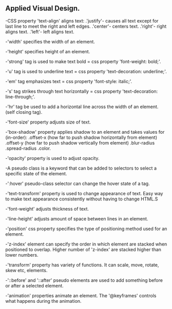 ## Applied Visual Design.

-CSS property 'text-align' aligns text:
    .'justify'- causes all text except for last line to meet the right and left edges.
    .'center'- centers text.
    .'right'- right aligns text.
    .'left'- left aligns text.

-'width' specifies the width of an element.

-'height' specifies height of an element.

-'strong' tag is used to make text bold = css property 'font-weight: bold;'.

-'u' tag is used to underline text = css property 'text-decoration: underline;'.

-'em' tag emphasizes text = css property 'font-style: italic;'.

-'s' tag strikes through text horizontally = css property 'text-decoration: line-through;'. 

-'hr' tag be used to add a horizontal line across the width of an element. (self closing tag).

-'font-size' property adjusts size of text.

-'box-shadow' property applies shadow to an element and takes values for (in-order):
    .offset-x (how far to push shadow horizontally from element)
    .offset-y (how far to push shadow vertically from element)
    .blur-radius
    .spread-radius
    .color.

-'opacity' property is used to adjust opacity.

-A pseudo class is a keyword that can be added to selectors to select a specific state of the element.

-':hover' pseudo-class selector can change the hover state of a tag.

-'text-transform' property is used to change appearance of text. Easy way to make text appearance consistently without having to change HTML.S

-'font-weight' adjusts thickness of text.

-'line-height' adjusts amount of space between lines in an element.

-'position' css property specifies the type of positioning method used for an element.

-'z-index' element can specify the order in which element are stacked when positioned to overlap. Higher number of 'z-index' are stacked higher than lower numbers.

-'transform' property has variety of functions. It can scale, move, rotate, skew etc, elements. 

-'::before' and '::after' pseudo elements are used to add something before or after a selected element.

-'animation' properties animate an element. The '@keyframes' controls what happens during the animation.
